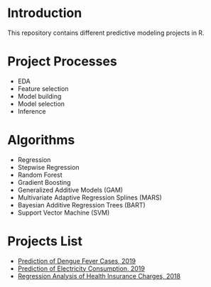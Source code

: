 # Introduction
This repository contains different predictive modeling projects in R.

# Project Processes
* EDA
* Feature selection
* Model building
* Model selection
* Inference

# Algorithms
* Regression
* Stepwise Regression
* Random Forest
* Gradient Boosting
* Generalized Additive Models (GAM)
* Multivariate Adaptive Regression Splines (MARS)
* Bayesian Additive Regression Trees (BART)
* Support Vector Machine (SVM)

# Projects List
* [Prediction of Dengue Fever Cases, 2019](https://github.com/ycc3041/Predictive-Modeling-in-R/blob/master/Prediction%20of%20Dengue%20Fever%20Cases_Presentation.pdf)
* [Prediction of Electricity Consumption, 2019](https://github.com/ycc3041/Predictive-Modeling-in-R/blob/master/Prediction%20of%20Electricity%20Consumption.pdf)
* [Regression Analysis of Health Insurance Charges, 2018](https://github.com/ycc3041/Predictive-Modeling-in-R/blob/master/Regression%20Analysis%20of%20Health%20Insurance%20Charges.pdf)
